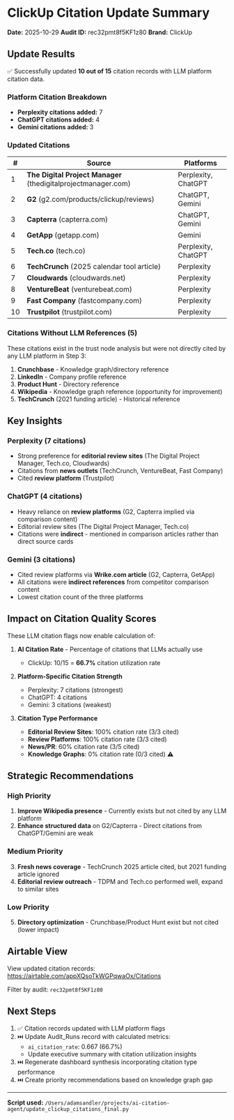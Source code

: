 # ClickUp Citation Update Summary

**Date:** 2025-10-29
**Audit ID:** rec32pmt8f5KF1z80
**Brand:** ClickUp

## Update Results

✅ Successfully updated **10 out of 15** citation records with LLM platform citation data.

### Platform Citation Breakdown

- **Perplexity citations added:** 7
- **ChatGPT citations added:** 4
- **Gemini citations added:** 3

### Updated Citations

| # | Source | Platforms |
|---|--------|-----------|
| 1 | **The Digital Project Manager** (thedigitalprojectmanager.com) | Perplexity, ChatGPT |
| 2 | **G2** (g2.com/products/clickup/reviews) | ChatGPT, Gemini |
| 3 | **Capterra** (capterra.com) | ChatGPT, Gemini |
| 4 | **GetApp** (getapp.com) | Gemini |
| 5 | **Tech.co** (tech.co) | Perplexity, ChatGPT |
| 6 | **TechCrunch** (2025 calendar tool article) | Perplexity |
| 7 | **Cloudwards** (cloudwards.net) | Perplexity |
| 8 | **VentureBeat** (venturebeat.com) | Perplexity |
| 9 | **Fast Company** (fastcompany.com) | Perplexity |
| 10 | **Trustpilot** (trustpilot.com) | Perplexity |

### Citations Without LLM References (5)

These citations exist in the trust node analysis but were not directly cited by any LLM platform in Step 3:

1. **Crunchbase** - Knowledge graph/directory reference
2. **LinkedIn** - Company profile reference
3. **Product Hunt** - Directory reference
4. **Wikipedia** - Knowledge graph reference (opportunity for improvement)
5. **TechCrunch** (2021 funding article) - Historical reference

## Key Insights

### Perplexity (7 citations)
- Strong preference for **editorial review sites** (The Digital Project Manager, Tech.co, Cloudwards)
- Citations from **news outlets** (TechCrunch, VentureBeat, Fast Company)
- Cited **review platform** (Trustpilot)

### ChatGPT (4 citations)
- Heavy reliance on **review platforms** (G2, Capterra implied via comparison content)
- Editorial review sites (The Digital Project Manager, Tech.co)
- Citations were **indirect** - mentioned in comparison articles rather than direct source cards

### Gemini (3 citations)
- Cited review platforms via **Wrike.com article** (G2, Capterra, GetApp)
- All citations were **indirect references** from competitor comparison content
- Lowest citation count of the three platforms

## Impact on Citation Quality Scores

These LLM citation flags now enable calculation of:

1. **AI Citation Rate** - Percentage of citations that LLMs actually use
   - ClickUp: 10/15 = **66.7%** citation utilization rate

2. **Platform-Specific Citation Strength**
   - Perplexity: 7 citations (strongest)
   - ChatGPT: 4 citations
   - Gemini: 3 citations (weakest)

3. **Citation Type Performance**
   - **Editorial Review Sites**: 100% citation rate (3/3 cited)
   - **Review Platforms**: 100% citation rate (3/3 cited)
   - **News/PR**: 60% citation rate (3/5 cited)
   - **Knowledge Graphs**: 0% citation rate (0/3 cited) ⚠️

## Strategic Recommendations

### High Priority
1. **Improve Wikipedia presence** - Currently exists but not cited by any LLM platform
2. **Enhance structured data** on G2/Capterra - Direct citations from ChatGPT/Gemini are weak

### Medium Priority
3. **Fresh news coverage** - TechCrunch 2025 article cited, but 2021 funding article ignored
4. **Editorial review outreach** - TDPM and Tech.co performed well, expand to similar sites

### Low Priority
5. **Directory optimization** - Crunchbase/Product Hunt exist but not cited (lower impact)

## Airtable View

View updated citation records:
https://airtable.com/appXQsoTkWGPqwaOx/Citations

Filter by audit: `rec32pmt8f5KF1z80`

## Next Steps

1. ✅ Citation records updated with LLM platform flags
2. ⏭️ Update Audit_Runs record with calculated metrics:
   - `ai_citation_rate`: 0.667 (66.7%)
   - Update executive summary with citation utilization insights
3. ⏭️ Regenerate dashboard synthesis incorporating citation type performance
4. ⏭️ Create priority recommendations based on knowledge graph gap

---

**Script used:** `/Users/adamsandler/projects/ai-citation-agent/update_clickup_citations_final.py`
